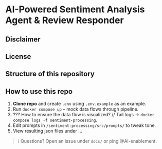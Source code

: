 # AI-Powered Sentiment Analysis Agent & Review Responder

## Disclaimer

## License

## Structure of this repository

## How to use this repo

1. **Clone repo** and create `.env` using `.env.example` as an example.
2. Run `docker compose up` – mock data flows through pipeline.
3. ??? How to ensure the data flow is visualized? // Tail logs → `docker compose logs -f sentiment-processing`.
4. Edit prompts in `/sentiment-processing/src/prompts/` to tweak tone.
5. View resulting json files under ...

> ℹ️ Questions? Open an issue under `docs/` or ping @AI-enablement.
